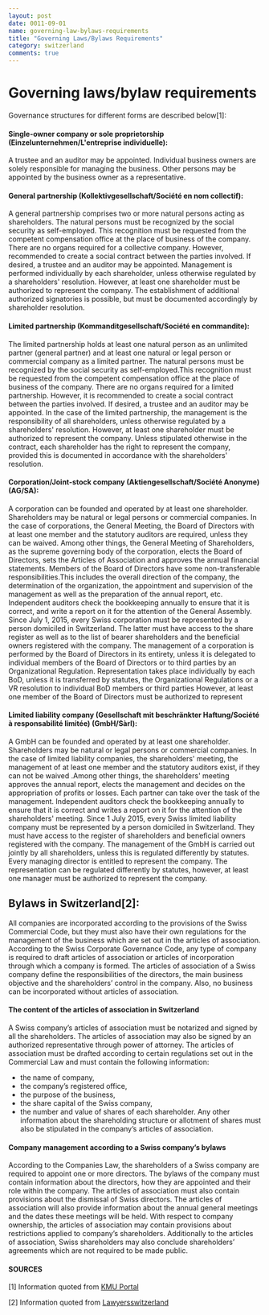 ```yaml
---
layout: post
date: 0011-09-01
name: governing-law-bylaws-requirements
title: "Governing Laws/Bylaws Requirements"
category: switzerland
comments: true
---
```


# Governing laws/bylaw requirements

Governance structures for different forms are described below[1]:

#### Single-owner company or sole proprietorship (Einzelunternehmen/L'entreprise individuelle): 
A trustee and an auditor may be appointed. Individual business owners are solely responsible for managing the business. Other persons may be appointed by the business owner as a representative.

#### General partnership (Kollektivgesellschaft/Société en nom collectif): 
A general partnership comprises two or more natural persons acting as shareholders. The natural persons must be recognized by the social security as self-employed. This recognition must be requested from the competent compensation office at the place of business of the company. There are no organs required for a collective company. However, recommended to create a social contract between the parties involved. If desired, a trustee and an auditor may be appointed. Management is performed individually by each shareholder, unless otherwise regulated by a shareholders' resolution.
However, at least one shareholder must be authorized to represent the company. The establishment of additional authorized signatories is possible, but must be documented accordingly by shareholder resolution.

#### Limited partnership (Kommanditgesellschaft/Société en commandite): 
The limited partnership holds at least one natural person as an unlimited partner (general partner) and at least one natural or legal person or commercial company as a limited partner.
The natural persons must be recognized by the social security as self-employed.This recognition must be requested from the competent compensation office at the place of business of the company. 
There are no organs required for a limited partnership. However, it is recommended to create a social contract between the parties involved. If desired, a trustee and an auditor may be appointed. In the case of the limited partnership, the management is the responsibility of all shareholders, unless otherwise regulated by a shareholders' resolution.
However, at least one shareholder must be authorized to represent the company. Unless stipulated otherwise in the contract, each shareholder has the right to represent the company, provided this is documented in accordance with the shareholders' resolution.

#### Corporation/Joint-stock company (Aktiengesellschaft/Société Anonyme) (AG/SA):
A corporation can be founded and operated by at least one shareholder. Shareholders may be natural or legal persons or commercial companies. In the case of corporations, the General Meeting, the Board of Directors with at least one member and the statutory auditors are required, unless they can be waived. Among other things, the General Meeting of Shareholders, as the supreme governing body of the corporation, elects the Board of Directors, sets the Articles of Association and approves the annual financial statements.
Members of the Board of Directors have some non-transferable responsibilities.This includes the overall direction of the company, the determination of the organization, the appointment and supervision of the management as well as the preparation of the annual report, etc.
Independent auditors check the bookkeeping annually to ensure that it is correct, and write a report on it for the attention of the General Assembly.
Since July 1, 2015, every Swiss corporation must be represented by a person domiciled in Switzerland. The latter must have access to the share register as well as to the list of bearer shareholders and the beneficial owners registered with the company.
The management of a corporation is performed by the Board of Directors in its entirety, unless it is delegated to individual members of the Board of Directors or to third parties by an Organizational Regulation.
Representation takes place individually by each BoD, unless it is transferred by statutes, the Organizational Regulations or a VR resolution to individual BoD members or third parties
However, at least one member of the Board of Directors must be authorized to represent

#### Limited liability company (Gesellschaft mit beschränkter Haftung/Société à responsabilité limitée) (GmbH/Sàrl): 
A GmbH can be founded and operated by at least one shareholder. Shareholders may be natural or legal persons or commercial companies. 
In the case of limited liability companies, the shareholders' meeting, the management of at least one member and the statutory auditors exist, if they can not be waived .Among other things, the shareholders' meeting approves the annual report, elects the management and decides on the appropriation of profits or losses.
Each partner can take over the task of the management.
Independent auditors check the bookkeeping annually to ensure that it is correct and writes a report on it for the attention of the shareholders' meeting.
Since 1 July 2015, every Swiss limited liability company must be represented by a person domiciled in Switzerland. They must have access to the register of shareholders and beneficial owners registered with the company.
The management of the GmbH is carried out jointly by all shareholders, unless this is regulated differently by statutes.
Every managing director is entitled to represent the company. The representation can be regulated differently by statutes, however, at least one manager must be authorized to represent the company. 

## Bylaws in Switzerland[2]:

All companies are incorporated according to the provisions of the Swiss Commercial Code, but they must also have their own regulations for the management of the business which are set out in the articles of association. According to the Swiss Corporate Governance Code, any type of company is required to draft articles of association or articles of incorporation through which a company is formed. The articles of association of a Swiss company define the responsibilities of the directors, the main business objective and the shareholders’ control in the company. Also, no business can be incorporated without articles of association. 

#### The content of the articles of association in Switzerland
A Swiss company’s articles of association must be notarized and signed by all the shareholders. The articles of association may also be signed by an authorized representative through power of attorney. The articles of association must be drafted according to certain regulations set out in the Commercial Law and must contain the following information:
- the name of company,
- the company’s registered office,
- the purpose of the business,
- the share capital of the Swiss company,
- the number and value of shares of each shareholder.
Any other information about the shareholding structure or allotment of shares must also be stipulated in the company’s articles of association.


#### Company management according to a Swiss company’s bylaws
According to the Companies Law, the shareholders of a Swiss company are required to appoint one or more directors. The bylaws of the company must contain information about the directors, how they are appointed and their role within the company. The articles of association must also contain provisions about the dismissal of Swiss directors. The articles of association will also provide information about the annual general meetings and the dates these meetings will be held. With respect to company ownership, the articles of association may contain provisions about restrictions applied to company’s shareholders.
Additionally to the articles of association, Swiss shareholders may also conclude shareholders’ agreements which are not required to be made public.

#### SOURCES

[1] Information quoted from [KMU Portal](https://www.kmu.admin.ch/kmu/de/home/praktisches-wissen/kmu-gruenden/uebersicht-rechtsformen.html)

[2] Information quoted from [Lawyersswitzerland](https://www.lawyersswitzerland.com/articles-of-associationbylaws-in-switzerland)

